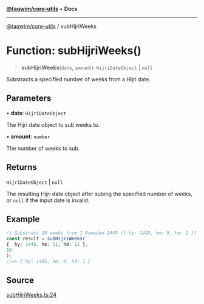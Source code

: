 [**@taqwim/core-utils**](../README.md) • **Docs**

***

[@taqwim/core-utils](../globals.md) / subHijriWeeks

# Function: subHijriWeeks()

> **subHijriWeeks**(`date`, `amount`): `HijriDateObject` \| `null`

Substracts a specified number of weeks from a Hijri date.

## Parameters

• **date**: `HijriDateObject`

The Hijri date object to sub weeks to.

• **amount**: `number`

The number of weeks to sub.

## Returns

`HijriDateObject` \| `null`

The resulting Hijri date object after subing the specified number of weeks, or `null` if the input date is invalid.

## Example

```ts
// Substract 10 weeks from 1 Ramadan 1445 ({ hy: 1445, hm: 9, hd: 1 })
const result = subHijriWeeks(
{  hy: 1445, hm: 11, hd: 12 },
10
);
//=> { hy: 1445, hm: 9, hd: 1 }
```

## Source

[subHijriWeeks.ts:24](https://github.com/boussadjra/taqwim/blob/b6011f3ed342a975f52680743fe89e4925ba0553/packages/core-utils/src/lib/subHijriWeeks.ts#L24)
